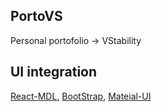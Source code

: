 ## PortoVS

Personal portofolio -> VStability

## UI integration

[React-MDL](https://tleunen.github.io/react-mdl/), 
[BootStrap](https://react-bootstrap.github.io/), 
[Mateial-UI](https://material-ui.com/)